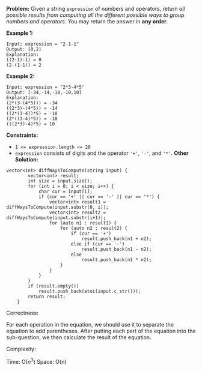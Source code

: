 **Problem:**
Given a string `expression` of numbers and operators, return *all possible results from computing all the different possible ways to group numbers and operators*. You may return the answer in **any order**.

 

**Example 1:**

```
Input: expression = "2-1-1"
Output: [0,2]
Explanation:
((2-1)-1) = 0 
(2-(1-1)) = 2
```

**Example 2:**

```
Input: expression = "2*3-4*5"
Output: [-34,-14,-10,-10,10]
Explanation:
(2*(3-(4*5))) = -34 
((2*3)-(4*5)) = -14 
((2*(3-4))*5) = -10 
(2*((3-4)*5)) = -10 
(((2*3)-4)*5) = 10
```

 

**Constraints:**

- `1 <= expression.length <= 20`
- `expression` consists of digits and the operator `'+'`, `'-'`, and `'*'`.
**Other Solution:**
```
vector<int> diffWaysToCompute(string input) {
        vector<int> result;
        int size = input.size();
        for (int i = 0; i < size; i++) {
            char cur = input[i];
            if (cur == '+' || cur == '-' || cur == '*') {
                vector<int> result1 = diffWaysToCompute(input.substr(0, i));
                vector<int> result2 = diffWaysToCompute(input.substr(i+1));
                for (auto n1 : result1) {
                    for (auto n2 : result2) {
                        if (cur == '+')
                            result.push_back(n1 + n2);
                        else if (cur == '-')
                            result.push_back(n1 - n2);
                        else
                            result.push_back(n1 * n2);    
                    }
                }
            }
        }
        if (result.empty())
            result.push_back(atoi(input.c_str()));
        return result;
    }
```
Correctness:

For each operation in the equation, we should use it to separate the equation to add parentheses. After putting each part of the equation into the sub-question, we then calculate the result of the equation.

Complexity:

Time: O($n^3$)
Space: O(n)